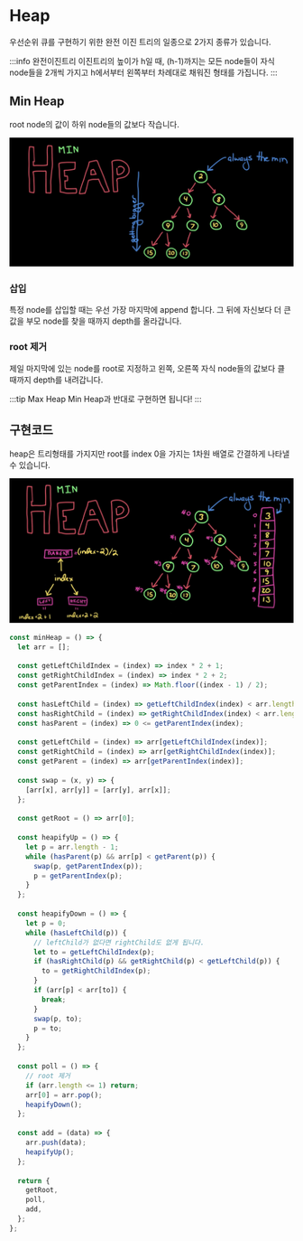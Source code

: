 # Heap

우선순위 큐를 구현하기 위한 완전 이진 트리의 일종으로 2가지 종류가 있습니다.

:::info 완전이진트리
이진트리의 높이가 h일 때, (h-1)까지는 모든 node들이 자식 node들을 2개씩 가지고 h에서부터 왼쪽부터 차례대로 채워진 형태를 가집니다.
:::

## Min Heap

root node의 값이 하위 node들의 값보다 작습니다.

![Min Heap](../image/heap.png)

### 삽입

특정 node를 삽입할 때는 우선 가장 마지막에 append 합니다. 그 뒤에 자신보다 더 큰 값을 부모 node를 찾을 때까지 depth를 올라갑니다.

### root 제거

제일 마지막에 있는 node를 root로 지정하고 왼쪽, 오른쪽 자식 node들의 값보다 클 때까지 depth를 내려갑니다.

:::tip Max Heap
Min Heap과 반대로 구현하면 됩니다!
:::

## 구현코드

heap은 트리형태를 가지지만 root를 index 0을 가지는 1차원 배열로 간결하게 나타낼 수 있습니다.

![Heap Array](../image/heap_array.png)

```js
const minHeap = () => {
  let arr = [];

  const getLeftChildIndex = (index) => index * 2 + 1;
  const getRightChildIndex = (index) => index * 2 + 2;
  const getParentIndex = (index) => Math.floor((index - 1) / 2);

  const hasLeftChild = (index) => getLeftChildIndex(index) < arr.length;
  const hasRightChild = (index) => getRightChildIndex(index) < arr.length;
  const hasParent = (index) => 0 <= getParentIndex(index);

  const getLeftChild = (index) => arr[getLeftChildIndex(index)];
  const getRightChild = (index) => arr[getRightChildIndex(index)];
  const getParent = (index) => arr[getParentIndex(index)];

  const swap = (x, y) => {
    [arr[x], arr[y]] = [arr[y], arr[x]];
  };

  const getRoot = () => arr[0];

  const heapifyUp = () => {
    let p = arr.length - 1;
    while (hasParent(p) && arr[p] < getParent(p)) {
      swap(p, getParentIndex(p));
      p = getParentIndex(p);
    }
  };

  const heapifyDown = () => {
    let p = 0;
    while (hasLeftChild(p)) {
      // leftChild가 없다면 rightChild도 없게 됩니다.
      let to = getLeftChildIndex(p);
      if (hasRightChild(p) && getRightChild(p) < getLeftChild(p)) {
        to = getRightChildIndex(p);
      }
      if (arr[p] < arr[to]) {
        break;
      }
      swap(p, to);
      p = to;
    }
  };

  const poll = () => {
    // root 제거
    if (arr.length <= 1) return;
    arr[0] = arr.pop();
    heapifyDown();
  };

  const add = (data) => {
    arr.push(data);
    heapifyUp();
  };

  return {
    getRoot,
    poll,
    add,
  };
};
```
